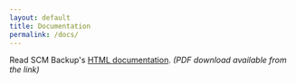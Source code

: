 ```yaml
---
layout: default
title: Documentation
permalink: /docs/
---
```


Read SCM Backup's [HTML documentation](https://docs.scm-backup.org).
*(PDF download available from the link)*